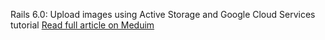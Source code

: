 Rails 6.0: Upload images using Active Storage and Google Cloud Services tutorial [Read full article on Meduim](https://medium.com/p/538f818a6f30)
